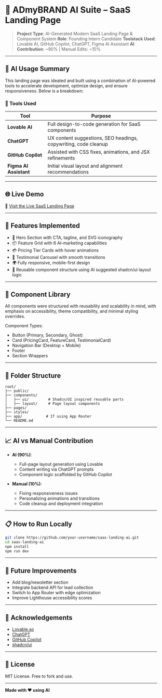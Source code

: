 # 🚀 ADmyBRAND AI Suite – SaaS Landing Page

> **Project Type**: AI-Generated Modern SaaS Landing Page & Component System
> **Role**: Founding Intern Candidate
> **Toolstack Used**: Lovable AI, GitHub Copilot, ChatGPT, Figma AI Assistant
> **AI Contribution**: \~90% | Manual Edits: \~10%

---

## 🧠 AI Usage Summary

This landing page was ideated and built using a combination of AI-powered tools to accelerate development, optimize design, and ensure responsiveness. Below is a breakdown:

### 🤖 Tools Used

| Tool                   | Purpose                                                         |
| ---------------------- | --------------------------------------------------------------- |
| **Lovable AI**         | Full design-to-code generation for SaaS components              |
| **ChatGPT**            | UX content suggestions, SEO headings, copywriting, code cleanup |
| **GitHub Copilot**     | Assisted with CSS fixes, animations, and JSX refinements        |
| **Figma AI Assistant** | Initial visual layout and alignment recommendations             |

---

## 🌐 Live Demo

🔗 [Visit the Live SaaS Landing Page](https://saas-landing-page-roan-nine.vercel.app/)


---

## 📸 Features Implemented

* 💬 Hero Section with CTA, tagline, and SVG iconography
* 📦 Feature Grid with 6 AI-marketing capabilities
* 💳 Pricing Tier Cards with hover animations
* 🌟 Testimonial Carousel with smooth transitions
* 🌍 Fully responsive, mobile-first design
* 🧱 Reusable component structure using AI suggested shadcn/ui layout logic

---

## 🧩 Component Library

All components were structured with reusability and scalability in mind, with emphasis on accessibility, theme compatibility, and minimal styling overrides.

Component Types:

* Button (Primary, Secondary, Ghost)
* Card (PricingCard, FeatureCard, TestimonialCard)
* Navigation Bar (Desktop + Mobile)
* Footer
* Section Wrappers

---

## 📂 Folder Structure

```
root/
├── public/
├── components/
│   ├── ui/         # Shadcn/UI inspired reusable parts
│   ├── layout/     # Page layout components
├── pages/
├── styles/
├── app/           # If using App Router
└── README.md
```

---

## 📈 AI vs Manual Contribution

* **AI (90%)**:

  * Full-page layout generation using Lovable
  * Content writing via ChatGPT prompts
  * Component logic scaffolded by GitHub Copilot
* **Manual (10%)**:

  * Fixing responsiveness issues
  * Personalizing animations and transitions
  * Code cleanup and deployment integration

---

## 📋 How to Run Locally

```bash
git clone https://github.com/your-username/saas-landing-ai.git
cd saas-landing-ai
npm install
npm run dev
```

---

## 🧪 Future Improvements

* Add blog/newsletter section
* Integrate backend API for lead collection
* Switch to App Router with edge optimization
* Improve Lighthouse accessibility scores

---

## 🙌 Acknowledgements

* [Lovable.so](https://lovable.so)
* [ChatGPT](https://chat.openai.com)
* [GitHub Copilot](https://github.com/features/copilot)
* [shadcn/ui](https://ui.shadcn.com)

---

## 📝 License

MIT License. Free to fork and use.

---

**Made with ❤️ using AI**
